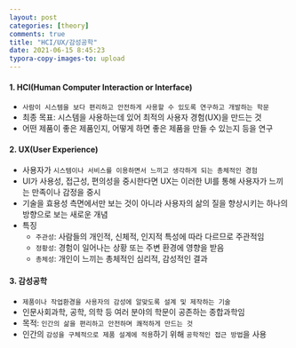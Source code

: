 ```yaml
---
layout: post
categories: [theory]
comments: true
title: "HCI/UX/감성공학"
date: 2021-06-15 8:45:23
typora-copy-images-to: upload
---
```


#### 1. HCI(Human Computer Interaction or Interface)

- `사람이 시스템을 보다 편리하고 안전하게 사용할 수 있도록 연구하고 개발하는 학문`
- 최종 목표: 시스템을 사용하는데 있어 최적의 사용자 경험(UX)을 만드는 것
- 어떤 제품이 좋은 제품인지, 어떻게 하면 좋은 제품을 만들 수 있는지 등을 연구

#### 2. UX(User Experience)

- 사용자가 `시스템이나 서비스를 이용하면서 느끼고 생각하게 되는 총체적인 경험`
- UI가 사용성, 접근성, 편의성을 중시한다면 UX는 이러한 UI를 통해 사용자가 느끼는 만족이나 감정을 중시
- 기술을 효용성 측면에서만 보는 것이 아니라 사용자의 삶의 질을 향상시키는 하나의 방향으로 보는 새로운 개념
- 특징
  - `주관성`: 사람들의 개인적, 신체적, 인지적 특성에 따라 다르므로 주관적임 
  - `정황성`: 경험이 일어나는 상황 또는 주변 환경에 영향을 받음
  - `총체성`: 개인이 느끼는 총체적인 심리적, 감성적인 결과

#### 3. 감성공학

-  `제품이나 작업환경을 사용자의 감성에 알맞도록 설계 및 제작하는 기술`
- 인문사회과학, 공학, 의학 등 여러 분야의 학문이 공존하는 종합과학임
- 목적: `인간의 삶을 편리하고 안전하며 쾌적하게 만드는 것`
- 인간의 `감성을 구체적으로 제품 설계에 적용`하기 위해 `공학적인 접근 방법`을 사용